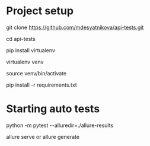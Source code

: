 # Project setup

git clone https://github.com/mdesyatnikova/api-tests.git

cd api-tests

pip install virtualenv

virtualenv venv

source venv/bin/activate

pip install -r requirements.txt


# Starting auto tests

python -m pytest --alluredir=./allure-results

allure serve
or
allure generate
